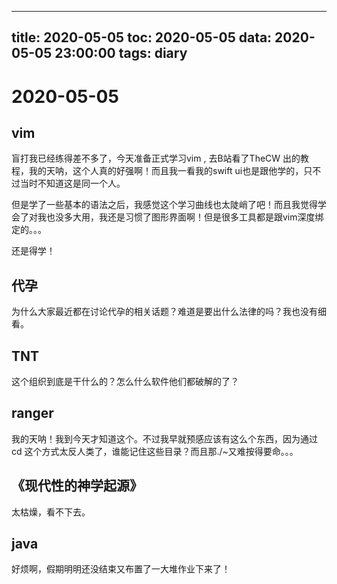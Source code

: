 
---
title: 2020-05-05
toc: 2020-05-05
data: 2020-05-05 23:00:00
tags: diary
---


# 2020-05-05

## vim

盲打我已经练得差不多了，今天准备正式学习vim , 去B站看了TheCW 出的教程，我的天呐，这个人真的好强啊！而且我一看我的swift ui也是跟他学的，只不过当时不知道这是同一个人。

但是学了一些基本的语法之后，我感觉这个学习曲线也太陡峭了吧！而且我觉得学会了对我也没多大用，我还是习惯了图形界面啊！但是很多工具都是跟vim深度绑定的。。。

还是得学！

## 代孕

为什么大家最近都在讨论代孕的相关话题？难道是要出什么法律的吗？我也没有细看。



## TNT

这个组织到底是干什么的？怎么什么软件他们都破解的了？

## ranger

我的天呐！我到今天才知道这个。不过我早就预感应该有这么个东西，因为通过cd 这个方式太反人类了，谁能记住这些目录？而且那./~又难按得要命。。。

## 《现代性的神学起源》

太枯燥，看不下去。

## java

好烦啊，假期明明还没结束又布置了一大堆作业下来了！




